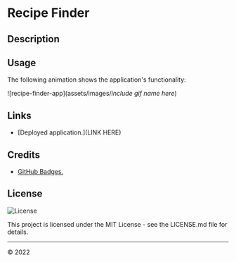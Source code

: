 # Recipe Finder

## Description


## Usage

The following animation shows the application's functionality:

![recipe-finder-app](assets/images/*include gif name here*)


## Links

* [Deployed application.](LINK HERE)
## Credits

* [GitHub Badges.](https://shields.io/)


## License

![License](https://img.shields.io/github/license/agh911/recipe-finder?color=informational&label=License)

This project is licensed under the MIT License - see the LICENSE.md file for details.


---

© 2022